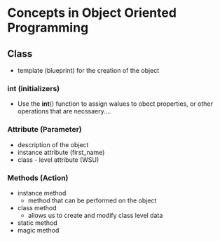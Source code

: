 # Concepts in Object Oriented Programming

## Class

- template (blueprint) for the creation of the object

### __int__ (initializers)
- Use the __int__() function to assign walues to obect properties, or other operations that are necssaery....

### Attribute (Parameter)
- description of the object
- instance attribute (first_name)
- class - level attribute (WSU)

### Methods (Action)
- instance method
    - method that can be performed on the object
- class method
    - allows us to create and modify class level data
- static method
- magic method